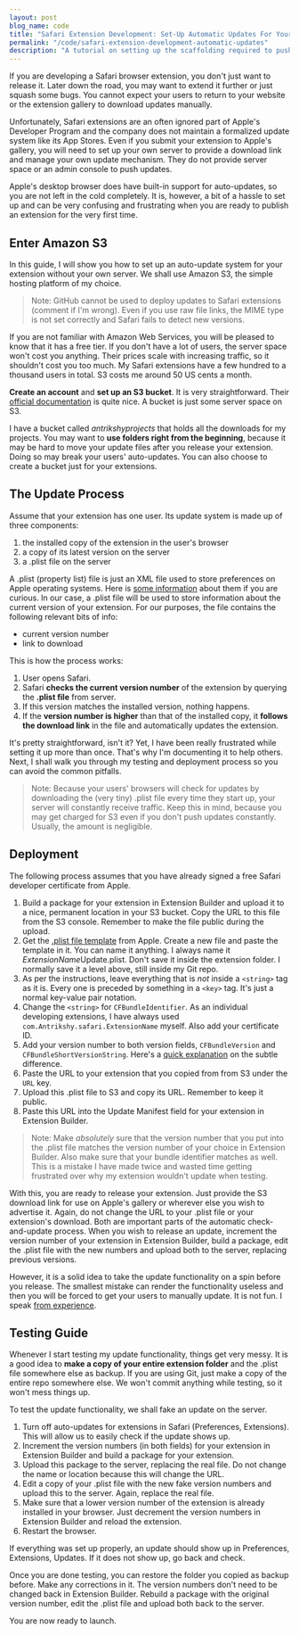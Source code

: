 ```yaml
---
layout: post
blog_name: code
title: "Safari Extension Development: Set-Up Automatic Updates For Your Extension"
permalink: "/code/safari-extension-development-automatic-updates"
description: "A tutorial on setting up the scaffolding required to push updates to a Safari browser extension."
---
```


If you are developing a Safari browser extension, you don't just want to release it. Later down the road, you may want to extend it further or just squash some bugs. You cannot expect your users to return to your website or the extension gallery to download updates manually.

Unfortunately, Safari extensions are an often ignored part of Apple's Developer Program and the company does not maintain a formalized update system like its App Stores. Even if you submit your extension to Apple's gallery, you will need to set up your own server to provide a download link and manage your own update mechanism. They do not provide server space or an admin console to push updates.

Apple's desktop browser does have built-in support for auto-updates, so you are not left in the cold completely. It is, however, a bit of a hassle to set up and can be very confusing and frustrating when you are ready to publish an extension for the very first time.

<!--more-->

## Enter Amazon S3

In this guide, I will show you how to set up an auto-update system for your extension without your own server. We shall use Amazon S3, the simple hosting platform of my choice.

>Note: GitHub cannot be used to deploy updates to Safari extensions (comment if I'm wrong). Even if you use raw file links, the MIME type is not set correctly and Safari fails to detect new versions.

If you are not familiar with Amazon Web Services, you will be pleased to know that it has a free tier. If you don't have a lot of users, the server space won't cost you anything. Their prices scale with increasing traffic, so it shouldn't cost you too much. My Safari extensions have a few hundred to a thousand users in total. S3 costs me around 50 US cents a month.

**Create an account** and **set up an S3 bucket**. It is very straightforward. Their [official documentation](http://docs.aws.amazon.com/AmazonS3/latest/gsg/CreatingABucket.html) is quite nice. A bucket is just some server space on S3.

I have a bucket called *antrikshyprojects* that holds all the downloads for my projects. You may want to **use folders right from the beginning**, because it may be hard to move your update files after you release your extension. Doing so may break your users' auto-updates. You can also choose to create a bucket just for your extensions.

## The Update Process

Assume that your extension has one user. Its update system is made up of three components:

1. the installed copy of the extension in the user's browser
2. a copy of its latest version on the server
3. a .plist file on the server

A .plist (property list) file is just an XML file used to store preferences on Apple operating systems. Here is [some information](https://developer.apple.com/library/ios/documentation/Cocoa/Conceptual/PropertyLists/UnderstandXMLPlist/UnderstandXMLPlist.html) about them if you are curious. In our case, a .plist file will be used to store information about the current version of your extension. For our purposes, the file contains the following relevant bits of info:

* current version number
* link to download

This is how the process works:

1. User opens Safari.
2. Safari **checks the current version number** of the extension by querying the **.plist file** from server.
3. If this version matches the installed version, nothing happens.
4. If the **version number is higher** than that of the installed copy, it **follows the download link** in the file and automatically updates the extension.

It's pretty straightforward, isn't it? Yet, I have been really frustrated while setting it up more than once. That's why I'm documenting it to help others. Next, I shall walk you through my testing and deployment process so you can avoid the common pitfalls.

>Note: Because your users' browsers will check for updates by downloading the (very tiny) .plist file every time they start up, your server will constantly receive traffic. Keep this in mind, because you may get charged for S3 even if you don't push updates constantly. Usually, the amount is negligible.

## Deployment

The following process assumes that you have already signed a free Safari developer certificate from Apple.

1. Build a package for your extension in Extension Builder and upload it to a nice, permanent location in your S3 bucket. Copy the URL to this file from the S3 console. Remember to make the file public during the upload.
2. Get the [.plist file template](https://developer.apple.com/library/safari/documentation/tools/conceptual/safariextensionguide/UpdatingExtensions/UpdatingExtensions.html) from Apple. Create a new file and paste the template in it. You can name it anything. I always name it *ExtensionName*Update.plist. Don't save it inside the extension folder. I normally save it a level above, still inside my Git repo.
3. As per the instructions, leave everything that is *not* inside a `<string>` tag as it is. Every one is preceded by something in a `<key>` tag. It's just a normal key-value pair notation.
4. Change the `<string>` for `CFBundleIdentifier`. As an individual developing extensions, I have always used `com.Antrikshy.safari.ExtensionName` myself. Also add your certificate ID.
5. Add your version number to both version fields, `CFBundleVersion` and `CFBundleShortVersionString`. Here's a [quick explanation](http://stackoverflow.com/a/19728342/2005759) on the subtle difference.
6. Paste the URL to your extension that you copied from from S3 under the `URL` key.
7. Upload this .plist file to S3 and copy its URL. Remember to keep it public.
8. Paste this URL into the Update Manifest field for your extension in Extension Builder.

>Note: Make *absolutely* sure that the version number that you put into the .plist file matches the version number of your choice in Extension Builder. Also make sure that your bundle identifier matches as well. This is a mistake I have made twice and wasted time getting frustrated over why my extension wouldn't update when testing.

With this, you are ready to release your extension. Just provide the S3 download link for use on Apple's gallery or wherever else you wish to advertise it. Again, do not change the URL to your .plist file or your extension's download. Both are important parts of the automatic check-and-update process. When you wish to release an update, increment the version number of your extension in Extension Builder, build a package, edit the .plist file with the new numbers and upload both to the server, replacing previous versions.

However, it is a solid idea to take the update functionality on a spin before you release. The smallest mistake can render the functionality useless and then you will be forced to get your users to manually update. It is not fun. I speak [from experience](http://redd.it/2dyyo3).

## Testing Guide

Whenever I start testing my update functionality, things get very messy. It is a good idea to **make a copy of your entire extension folder** and the .plist file somewhere else as backup. If you are using Git, just make a copy of the entire repo somewhere else. We won't commit anything while testing, so it won't mess things up.

To test the update functionality, we shall fake an update on the server.

1. Turn off auto-updates for extensions in Safari (Preferences, Extensions). This will allow us to easily check if the update shows up.
2. Increment the version numbers (in both fields) for your extension in Extension Builder and build a package for your extension.
3. Upload this package to the server, replacing the real file. Do not change the name or location because this will change the URL.
4. Edit a copy of your .plist file with the new fake version numbers and upload this to the server. Again, replace the real file.
5. Make sure that a lower version number of the extension is already installed in your browser. Just decrement the version numbers in Extension Builder and reload the extension.
6. Restart the browser.

If everything was set up properly, an update should show up in Preferences, Extensions, Updates. If it does not show up, go back and check.

Once you are done testing, you can restore the folder you copied as backup before. Make any corrections in it. The version numbers don't need to be changed back in Extension Builder. Rebuild a package with the original version number, edit the .plist file and upload both back to the server.

You are now ready to launch.
